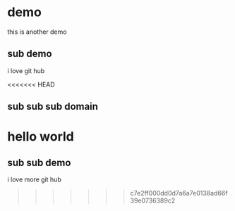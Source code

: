 # demo
this is another demo

## sub demo
i love git hub

<<<<<<< HEAD
## sub sub sub domain
hello world
=======
## sub sub demo
i love more git hub
>>>>>>> c7e2ff000dd0d7a6a7e0138ad66f39e0736389c2
